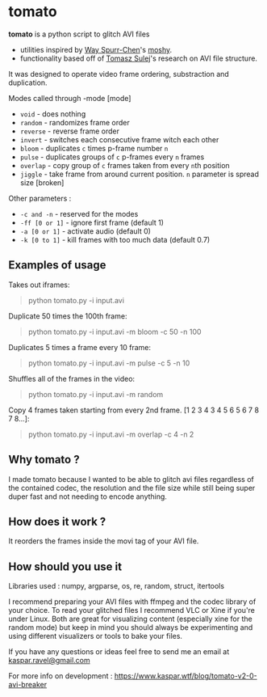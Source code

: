# tomato

**tomato** is a python script to glitch AVI files 
- utilities inspired by [Way Spurr-Chen](https://github.com/wayspurrchen)'s [moshy](https://github.com/wayspurrchen/moshy). 
- functionality based off of [Tomasz Sulej](https://github.com/tsulej)'s research on AVI file structure.

It was designed to operate video frame ordering, substraction and duplication.

Modes called through -mode [mode]

- `void` - does nothing
- `random` - randomizes frame order
- `reverse` - reverse frame order
- `invert` - switches each consecutive frame witch each other
- `bloom` - duplicates `c` times p-frame number `n`
- `pulse` - duplicates groups of `c` p-frames every `n` frames
- `overlap` - copy group of `c` frames taken from every `n`th position
- `jiggle` - take frame from around current position. `n` parameter is spread size [broken]

Other parameters :

- `-c and -n` - reserved for the modes
- `-ff [0 or 1]` - ignore first frame (default 1)
- `-a [0 or 1]` - activate audio (default 0)
- `-k [0 to 1]` - kill frames with too much data (default 0.7)

## Examples of usage

Takes out iframes:
>python tomato.py -i input.avi

Duplicate 50 times the 100th frame:
>python tomato.py -i input.avi -m bloom -c 50 -n 100 

Duplicates 5 times a frame every 10 frame:
>python tomato.py -i input.avi -m pulse -c 5 -n 10

Shuffles all of the frames in the video:
>python tomato.py -i input.avi -m random

Copy 4 frames taken starting from every 2nd frame. [1 2 3 4 3 4 5 6 5 6 7 8 7 8...]:
>python tomato.py -i input.avi -m overlap -c 4 -n 2


## Why tomato ?

I made tomato because I wanted to be able to glitch avi files regardless of the contained codec, the resolution and the file size while still being super duper fast and not needing to encode anything.

## How does it work ?

It reorders the frames inside the movi tag of your AVI file.

## How should you use it

Libraries used : numpy, argparse, os, re, random, struct, itertools

I recommend preparing your AVI files with ffmpeg and the codec library of your choice. To read your glitched files I recommend VLC or Xine if you're under Linux. Both are great for visualizing content (especially xine for the random mode) but keep in mind you should always be experimenting and using different visualizers or tools to bake your files.

If you have any questions or ideas feel free to send me an email at kaspar.ravel@gmail.com

For more info on development : https://www.kaspar.wtf/blog/tomato-v2-0-avi-breaker
